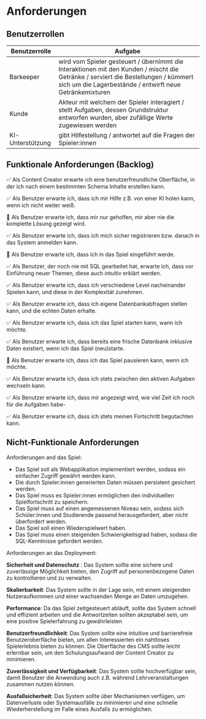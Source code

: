 # Anforderungen

## Benutzerrollen

| Benutzerrolle    | Aufgabe                                                                                                                                                                                        |
| ---------------- | ---------------------------------------------------------------------------------------------------------------------------------------------------------------------------------------------- |
| Barkeeper        | wird vom Spieler gesteuert / übernimmt die Interaktionen mit den Kunden / mischt die Getränke / serviert die Bestellungen / kümmert sich um die Lagerbestände / entwirft neue Getränkemixturen |
| Kunde            | Akteur mit welchem der Spieler interagiert / stellt Aufgaben, dessen Grundstruktur entworfen wurden, aber zufällige Werte zugewiesen werden                                                    |
| KI-Unterstützung | gibt Hilfestellung / antwortet auf die Fragen der Spieler:innen                                                                                                                                |

## Funktionale Anforderungen (Backlog)

✅ Als Content Creator erwarte ich eine benutzerfreundliche Oberfläche, in der ich nach einem bestimmten Schema Inhalte erstellen kann.

✅ Als Benutzer erwarte ich, dass ich mir Hilfe z.B. von einer KI holen kann, wenn ich nicht weiter weiß.

🚧 Als Benutzer erwarte ich, dass mir nur geholfen, mir aber nie die komplette Lösung gezeigt wird.

✅ Als Benutzer erwarte ich, dass ich mich sicher registrieren bzw. danach in das System anmelden kann.

🚧 Als Benutzer erwarte ich, dass ich in das Spiel eingeführt werde.

✅ Als Benutzer, der noch nie mit SQL gearbeitet hat, erwarte ich, dass vor Einführung neuer Themen, diese auch intuitiv erklärt werden.

✅ Als Benutzer erwarte ich, dass ich verschiedene Level nacheinander Spielen kann, und diese in der Komplexität zunehmen.

✅ Als Benutzer erwarte ich, dass ich eigene Datenbankabfragen stellen kann, und die echten Daten erhalte.

✅ Als Benutzer erwarte ich, dass ich das Spiel starten kann, wann ich möchte.

✅ Als Benutzer erwarte ich, dass bereits eine frische Datenbank inklusive Daten existiert, wenn ich das Spiel (neu)starte.

🚧 Als Benutzer erwarte ich, dass ich das Spiel pausieren kann, wenn ich möchte.

✅ Als Benutzer erwarte ich, dass ich stets zwischen den aktiven Aufgaben wechseln kann.

✅ Als Benutzer erwarte ich, dass mir angezeigt wird, wie viel Zeit ich noch für die Aufgaben habe-

✅ Als Benutzer erwarte ich, dass ich stets meinen Fortschritt begutachten kann.

## Nicht-Funktionale Anforderungen

Anforderungen and das Spiel:

- Das Spiel soll als Webapplikation implementiert werden, sodass ein einfacher Zugriff gewährt werden kann.
- Die durch Spieler:innen generierten Daten müssen persistent gesichert werden.
- Das Spiel muss es Spieler:innen ermöglichen den individuellen Spielfortschritt zu speichern.
- Das Spiel muss auf einen angemessenen Niveau sein, sodass sich Schüler:innen und Studierende passend herausgefordert, aber nicht überfordert werden.
- Das Spiel soll einen Wiederspielwert haben.
- Das Spiel muss einen steigenden Schwierigkeitsgrad haben, sodass die SQL-Kenntnisse gefordert werden.

Anforderungen an das Deployment:

**Sicherheit und Datenschutz** : Das System sollte eine sichere und zuverlässige Möglichkeit bieten, den Zugriff auf personenbezogene Daten zu kontrollieren und zu verwalten.

**Skalierbarkeit**: Das System sollte in der Lage sein, mit einem steigenden Nutzeraufkommen und einer wachsenden Menge an Daten umzugehen.

**Performance**: Da das Spiel zeitgesteuert abläuft, sollte das System schnell und effizient arbeiten und die Antwortzeiten sollten akzeptabel sein, um eine positive Spielerfahrung zu gewährleisten

**Benutzerfreundlichkeit**: Das System sollte eine intuitive und barrierefreie Benutzeroberfläche bieten, um allen Interessierten ein nahtloses Spielerlebnis bieten zu können. Die Oberfläche des CMS sollte leicht erlernbar sein, um den Schulungsaufwand der Content Creator zu minimieren.

**Zuverlässigkeit und Verfügbarkeit**: Das System sollte hochverfügbar sein, damit Benutzer die Anwendung auch z.B. während Lehrveranstaltungen zusammen nutzen können.

**Ausfallsicherheit**: Das System sollte über Mechanismen verfügen, um Datenverluste oder Systemausfälle zu minimieren und eine schnelle Wiederherstellung im Falle eines Ausfalls zu ermöglichen.
